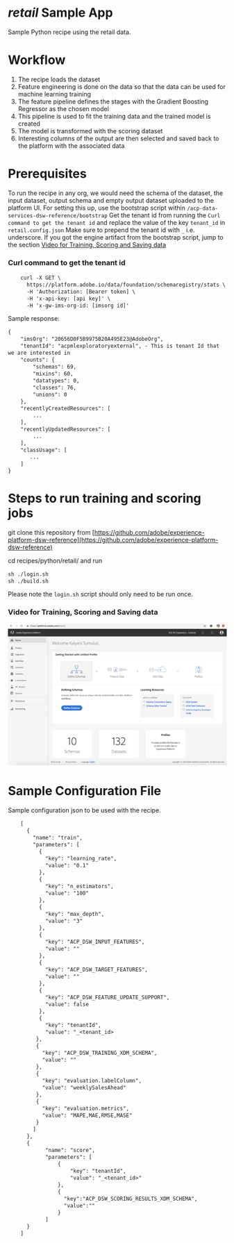 # _retail_ Sample App

Sample Python recipe using the retail data.

# Workflow
 
1. The recipe loads the dataset
2. Feature engineering is done on the data so that the data can be used for machine learning training
3. The feature pipeline defines the stages with the Gradient Boosting Regressor as the chosen model
4. This pipeline is used to fit the training data and the trained model is created 
5. The model is transformed with the scoring dataset
6. Interesting columns of the output are then selected and saved back to the platform with the associated data

# Prerequisites

To run the recipe in any org, we would need the schema of the dataset, the input dataset, 
output schema and empty output dataset uploaded to the platform UI. For setting this up, use the bootstrap script 
within `/acp-data-services-dsw-reference/bootstrap`
Get the tenant id from running the `Curl command to get the tenant id` and replace the value of the key `tenant_id` in `retail.config.json` 
Make sure to prepend the tenant id with `_` i.e. underscore.
If you got the engine artifact from the bootstrap script, jump to the section [Video for Training, Scoring and Saving
 data](#video-for-training-scoring-and-saving-data) 

### Curl command to get the tenant id

```
    curl -X GET \
      https://platform.adobe.io/data/foundation/schemaregistry/stats \
      -H 'Authorization: [Bearer token] \
      -H 'x-api-key: [api key]' \
      -H 'x-gw-ims-org-id: [imsorg id]'
``` 
 
 Sample response:
 
 ```
 {
     "imsOrg": "20656D0F5B9975B20A495E23@AdobeOrg",
     "tenantId": "acpmlexploratoryexternal", - This is tenant Id that we are interested in
     "counts": {
         "schemas": 69,
         "mixins": 60,
         "datatypes": 0,
         "classes": 76,
         "unions": 0
     },
     "recentlyCreatedResources": [
         ...
     ],
     "recentlyUpdatedResources": [
         ...
     ],
     "classUsage": [
     	...
     ]   
 }
 ```

# Steps to run training and scoring jobs

git clone this repository from [https://github.com/adobe/experience-platform-dsw-reference](https://github.com/adobe/experience-platform-dsw-reference)

cd recipes/python/retail/ and run

```
sh ./login.sh
sh ./build.sh
```

Please note the `login.sh` script should only need to be run once.

### Video for Training, Scoring and Saving data
[![Watch the video](../../../docs/images/HomePage.png)](https://youtu.be/rur0jkqhvno)

# Sample Configuration File
Sample configuration json to be used with the recipe.
```
    [
      {
        "name": "train",
        "parameters": [
          {
            "key": "learning_rate",
            "value": "0.1"
          },
          {
            "key": "n_estimators",
            "value": "100"
          },
          {
            "key": "max_depth",
            "value": "3"
          },
          {
            "key": "ACP_DSW_INPUT_FEATURES",
            "value": ""
          },
          {
            "key": "ACP_DSW_TARGET_FEATURES",
            "value": ""
          },
          {
            "key": "ACP_DSW_FEATURE_UPDATE_SUPPORT",
            "value": false
          },
          {
            "key": "tenantId",
            "value": "_<tenant_id>
         },
         {
           "key": "ACP_DSW_TRAINING_XDM_SCHEMA",
           "value": ""
         },
         {
           "key": "evaluation.labelColumn",
           "value": "weeklySalesAhead"
         },
         {
           "key": "evaluation.metrics",
           "value": "MAPE,MAE,RMSE,MASE"
         }
        ]
      },
      {
            "name": "score",
            "parameters": [
                {
                    "key": "tenantId",
                    "value": "_<tenant_id>"
                },
                {
                  "key":"ACP_DSW_SCORING_RESULTS_XDM_SCHEMA",
                  "value":""
                }
            ]
      }
    ]
```


